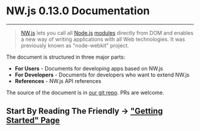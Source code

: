 # NW.js 0.13.0 Documentation
---

> [NW.js](http://nwjs.io) lets you call all [Node.js](https://nodejs.org/) [modules](https://www.npmjs.org/) directly from DOM and enables a new way of writing applications with all Web technologies. It was previously known as "node-webkit" project.

The document is structured in three major parts:

* **For Users** - Documents for developing apps based on NW.js
* **For Developers** - Documents for developers who want to extend NW.js
* **References** - NW.js API references

The source of the document is in [our git repo](https://github.com/nwjs/nw.js/tree/nw13/docs). PRs are welcome.

## Start By Reading The Friendly -> ["Getting Started" Page](http://docs.nwjs.io/en/latest/For%20Users/Getting%20Started/)
